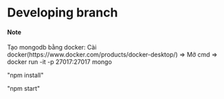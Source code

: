 #  Developing branch

#### Note
<p>Tạo mongodb bằng docker: Cài docker(https://www.docker.com/products/docker-desktop/) => Mở cmd => docker run -it -p 27017:27017 mongo</p>
<p>"npm install"</p>
<p>"npm start"</p>
